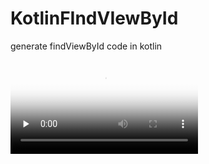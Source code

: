 # KotlinFIndVIewById
generate findViewById code in kotlin

<video id="video" controls="" preload="none" poster="http://om2bks7xs.bkt.clouddn.com/2017-08-26-Markdown-Advance-Video.jpg">
      <source id="mp4" src="https://github.com/maoqis/KotlinFIndVIewById/raw/develop/a.mp4" type="video/mp4">
</video>

